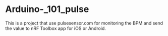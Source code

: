 # Arduino-_101_pulse

This is a project that use pulsesensor.com for monitoring the BPM and send the value to nRF Toolbox app for iOS or Android.
